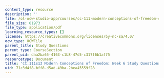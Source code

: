 ```yaml
---
content_type: resource
description: ''
file: /ol-ocw-studio-app/courses/cc-111-modern-conceptions-of-freedom-spring-2013/71c3d4f8bff8d5ad49ba2bea45559f28_MITCC_111F12_Week6Ques.pdf
file_size: 81973
file_type: application/pdf
learning_resource_types: []
license: https://creativecommons.org/licenses/by-nc-sa/4.0/
ocw_type: OCWFile
parent_title: Study Questions
parent_type: CourseSection
parent_uid: daa2ba65-4163-c1b8-47d5-c317f6b1af75
resourcetype: Document
title: 'CC.111s13 Modern Conceptions of Freedom: Week 6 Study Questions'
uid: 71c3d4f8-bff8-d5ad-49ba-2bea45559f28
---
```

